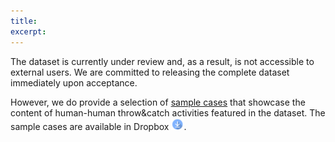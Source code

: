 ```yaml
---
title: 
excerpt: 
---
```


The dataset is currently under review and, as a result, is not accessible to external users. We are committed to releasing the complete dataset immediately upon acceptance. 

However, we do provide a selection of [sample cases](https://h2tc-roboticsx.github.io/dataset/#sample-cases) that showcase the content of human-human throw&catch activities featured in the dataset. The sample cases are available in Dropbox <a href ="https://www.dropbox.com/sh/dghb9k4w4w938q0/AAAMIjWBbzy290QI_Nljocqda?dl=0"><img decoding="async" src="https://raw.githubusercontent.com/h2tc-roboticsx/h2tc-roboticsx.github.io/main/assets/images/buttons/download_small.png"  width=20></a>. 